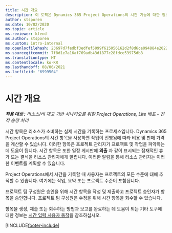 ```yaml
---
title: 시간 개요
description: 이 토픽은 Dynamics 365 Project Operations의 시간 기능에 대한 정보를 제공합니다.
author: stsporen
ms.date: 10/02/2020
ms.topic: article
ms.reviewer: kfend
ms.author: stsporen
ms.custom: intro-internal
ms.openlocfilehash: 23697d7fedbf3edfef5099f615056162d2f8d6ce094884e20229123c17006311
ms.sourcegitcommit: 7f8d1e7a16af769adb43d1877c28fdce53975db8
ms.translationtype: HT
ms.contentlocale: ko-KR
ms.lasthandoff: 08/06/2021
ms.locfileid: "6999504"
---
```

# <a name="time-overview"></a>시간 개요

_**적용 대상 :** 리소스/비 재고 기반 시나리오를 위한 Project Operations, Lite 배포 - 견적 송장 처리_

시간 항목은 리소스가 소비하는 실제 시간을 기록하는 프로세스입니다. Dynamics 365 Project Operations의 시간 항목을 사용하면 작업이 진행됨에 따라 비용 및 판매 가격을 계산할 수 있습니다. 이러한 항목은 프로젝트 관리자가 프로젝트 및 작업을 파악하는 데 도움이 됩니다. 시간 항목은 또한 일정 게시판에 **외출** 과 같이 표시되는 잠재적인 휴가 또는 결석을 리소스 관리자에게 알립니다. 이러한 알림을 통해 리소스 관리자는 이러한 이벤트를 계획할 수 있습니다.

Project Operations에서 시간을 기록할 때 사용자는 프로젝트의 모든 수준에 대해 추적할 수 있습니다. 여기에는 작업, 요약 또는 프로젝트 수준이 포함됩니다.

프로젝트 팀 구성원은 승인을 위해 시간 항목을 작성 및 제출하고 프로젝트 승인자가 항목을 승인합니다. 프로젝트 팀 구성원은 수정을 위해 시간 항목을 회수할 수 있습니다.

항목을 생성, 제출 또는 회수하는 방법과 보고를 완료하는 데 도움이 되는 기타 도구에 대한 정보는 [시간 입력 사용자 동작](ui-behavior-time.md)을 참조하십시오.



[!INCLUDE[footer-include](../includes/footer-banner.md)]